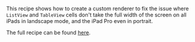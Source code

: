 This recipe shows how to create a custom renderer to fix the issue where `ListView` and `TableView` cells don't take the full width of the screen on all iPads in landscape mode, and the iPad Pro even in portrait.

The full recipe can be found [here](http://developer.xamarin.com/recipes/cross-platform/xamarin-forms/ios/ipad-listview/).
